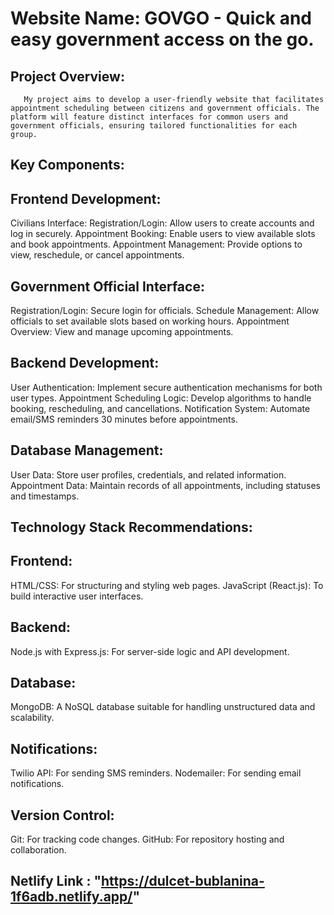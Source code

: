 # Website Name: GOVGO - Quick and easy government access on the go.

## Project Overview:

       My project aims to develop a user-friendly website that facilitates appointment scheduling between citizens and government officials. The platform will feature distinct interfaces for common users and government officials, ensuring tailored functionalities for each group.

## Key Components:

## Frontend Development:
Civilians Interface:
Registration/Login: Allow users to create accounts and log in securely.
Appointment Booking: Enable users to view available slots and book appointments.
Appointment Management: Provide options to view, reschedule, or cancel appointments.

## Government Official Interface:
Registration/Login: Secure login for officials.
Schedule Management: Allow officials to set available slots based on working hours.
Appointment Overview: View and manage upcoming appointments.

## Backend Development:
User Authentication: Implement secure authentication mechanisms for both user types.
Appointment Scheduling Logic: Develop algorithms to handle booking, rescheduling, and cancellations.
Notification System: Automate email/SMS reminders 30 minutes before appointments.

## Database Management:
User Data: Store user profiles, credentials, and related information.
Appointment Data: Maintain records of all appointments, including statuses and timestamps.

## Technology Stack Recommendations:

## Frontend:
HTML/CSS: For structuring and styling web pages.
JavaScript (React.js): To build interactive user interfaces.

## Backend:
Node.js with Express.js: For server-side logic and API development.

## Database:
MongoDB: A NoSQL database suitable for handling unstructured data and scalability.

## Notifications:
Twilio API: For sending SMS reminders.
Nodemailer: For sending email notifications.

## Version Control:
Git: For tracking code changes.
GitHub: For repository hosting and collaboration.

## Netlify Link : "https://dulcet-bublanina-1f6adb.netlify.app/"